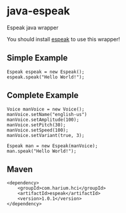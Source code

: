 # java-espeak
Espeak java wrapper

You should install [espeak](http://espeak.sourceforge.net) to use this wrapper!

## Simple Example
```
Espeak espeak = new Espeak();
espeak.speak("Hello World!");
```

## Complete Example
```
Voice manVoice = new Voice();
manVoice.setName("english-us")
manVoice.setAmplitude(100);
manVoice.setPitch(30);
manVoice.setSpeed(100);
manVoice.setVariant(true, 3);

Espeak man = new Espeak(manVoice);
man.speak("Hello World!");
```

## Maven
```
<dependency>
    <groupId>com.harium.hci</groupId>
    <artifactId>espeak</artifactId>
    <version>1.0.1</version>
</dependency>
```